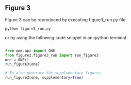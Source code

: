 ## Figure 3

Figure 3 can be reproduced by executing figure3_run.py file 
```
python figure3_run.py
```

or by using the following code snippet in an ipython terminal
```python

from one.api import ONE
from figure3.figure3_run import run_figure3
one = ONE()
run_figure3(one)

# To also generate the supplementary figures
run_figure3(one, supplementary=True)

```
